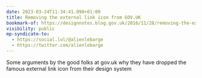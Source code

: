 ```yaml
---
date: 2023-03-24T11:34:41.090+01:00
title: Removing the external link icon from GOV.UK
bookmark-of: https://designnotes.blog.gov.uk/2016/11/28/removing-the-external-link-icon-from-gov-uk/
visibility: public
mp-syndicate-to:
  - https://social.lol/@alienlebarge
  - https://twitter.com/alienlebarge
---
```

Some arguments by the good folks at gov.uk why they have dropped the famous external link icon from their design system
